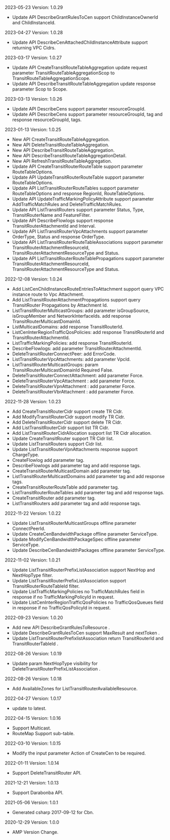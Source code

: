 2023-05-23 Version: 1.0.29
- Update API DescribeGrantRulesToCen support ChildInstanceOwnerId and ChildInstanceId.

2023-04-27 Version: 1.0.28
- Update API DescribeCenAttachedChildInstanceAttribute support returning VPC Cidrs.

2023-03-17 Version: 1.0.27
- Update API CreateTransitRouteTableAggregation update request parameter TransitRouteTableAggregationScop to TransitRouteTableAggregationScope.
- Update API DescribeTransitRouteTableAggregation update response parameter Scop to Scope.

2023-03-13 Version: 1.0.26
- Update API DescribeCens support parameter resourceGroupId.
- Update API DescribeCens support parameter resourceGroupId, tag and response resourceGroupId, tags.

2023-01-13 Version: 1.0.25
- New API CreateTransitRouteTableAggregation.
- New API DeleteTransitRouteTableAggregation.
- New API DescribeTransitRouteTableAggregation.
- New API DescribeTransitRouteTableAggregationDetail.
- New API RefreshTransitRouteTableAggregation.
- Update API CreateTransitRouterRouteTable support parameter RouteTableOptions.
- Update API UpdateTransitRouterRouteTable support parameter RouteTableOptions.
- Update API ListTransitRouterRouteTables support parameter RouteTableOptions and response RegionId, RouteTableOptions.
- Update API UpdateTrafficMarkingPolicyAttribute support parameter AddTrafficMatchRules and DeleteTrafficMatchRules.
- Update API ListTransitRouters support parameter Status, Type, TransitRouterName and FeatureFilter.
- Update API DescribeFlowlogs support response TransitRouterAttachmentId and Interval.
- Update API ListTransitRouterVpcAttachments support parameter OrderType, Status and response OrderType.
- Update API ListTransitRouterRouteTableAssociations support parameter TransitRouterAttachmentResourceId, TransitRouterAttachmentResourceType and Status.
- Update API ListTransitRouterRouteTablePropagations support parameter TransitRouterAttachmentResourceId, TransitRouterAttachmentResourceType and Status.

2022-12-08 Version: 1.0.24
- Add ListCenChildInstanceRouteEntriesToAttachment support query VPC instance route to Vpc Attachment.
- Add ListTransitRouterAttachmentPropagations support query TransitRouter Propagations by Attachment Id.
- ListTransitRouterMulticastGroups: add parameter isGroupSource, isGroupMember and NetworkInterfaceIds. add response TransitRouterMulticastDomainId. 
- ListMulticastDomains: add response TransitRouterId.
- ListCenInterRegionTrafficQosPolicies: add response TransitRouterId and TransitRouterAttachmentId. 
- ListTrafficMarkingPolicies: add response TransitRouterId.
- DescribeFlowlogs: add parameter TransitRouterAttachmentId.
- DeleteTransitRouterConnectPeer: add ErrorCode.
- ListTransitRouterVpcAttachments: add parameter VpcId.
- ListTransitRouterMulticastGroups: param TransitRouterMulticastDomainId Required False.
- DeleteTransitRouterConnectAttachment: add parameter Force.
- DeleteTransitRouterVpcAttachment : add parameter Force.
- DeleteTransitRouterVpnAttachment : add parameter Force.
- DeleteTransitRouterVbrAttachment : add parameter Force.

2022-11-28 Version: 1.0.23
- Add CreateTransitRouterCidr support create TR Cidr.
- Add ModifyTransitRouterCidr support modify TR Cidr.
- Add DeleteTransitRouterCidr support delete TR Cidr.
- Add ListTransitRouterCidr support list TR Cidr.
- Add ListTransitRouterCidrAllocation support list TR Cidr allocation.
- Update CreateTransitRouter support TR Cidr list.
- Update ListTransitRouters support Cidr list.
- Update ListTransitRouterVpnAttachments response support ChargeType.
- CreateFlowlog add parameter tag.
- DescribeFlowlogs add parameter tag and add response tags.
- CreateTransitRouterMulticastDomain add parameter tag.
- ListTransitRouterMulticastDomains add parameter tag and add response tags.
- CreateTransitRouterRouteTable add parameter tag.
- ListTransitRouterRouteTables add parameter tag and add response tags.
- CreateTransitRouter add parameter tag.
- ListTransitRouters add parameter tag and add response tags.

2022-11-22 Version: 1.0.22
- Update ListTransitRouterMulticastGroups offline parameter ConnectPeerId.
- Update CreateCenBandwidthPackage offline parameter ServiceType.
- Update ModifyCenBandwidthPackageSpec offline parameter ServiceType.
- Update DescribeCenBandwidthPackages offline parameter ServiceType.

2022-11-02 Version: 1.0.21
- Update ListTransitRouterPrefixListAssociation support NextHop and NextHopType filter.
- Update ListTransitRouterPrefixListAssociation support TransitRouterRouteTableId  filter.
- Update ListTrafficMarkingPolicies no TrafficMatchRules field in response if no TrafficMarkingPolicyId in request.
- Update ListCenInterRegionTrafficQosPolicies no TrafficQosQueues field in response if no TrafficQosPolicyId in request.

2022-09-23 Version: 1.0.20
- Add new API DescribeGrantRulesToResource .
- Update DescribeGrantRulesToCen support MaxResult and nextToken .
- Update ListTransitRouterPrefixlistAssociation return TransitRouterId and TransitRouterTableId .

2022-08-26 Version: 1.0.19
- Update param NextHopType visibility for DeleteTransitRouterPrefixListAssociation .

2022-08-26 Version: 1.0.18
- Add AvailableZones for ListTransitRouterAvailableResource.

2022-04-27 Version: 1.0.17
- update to latest.

2022-04-15 Version: 1.0.16
- Support Multicast.
- RouteMap Support sub-table.

2022-03-10 Version: 1.0.15
- Modify the input parameter Action of CreateCen to be required.

2022-01-11 Version: 1.0.14
- Support  DeleteTransitRouter API.

2021-12-21 Version: 1.0.13
- Support Darabonba API.

2021-05-06 Version: 1.0.1
- Generated csharp 2017-09-12 for Cbn.

2020-12-29 Version: 1.0.0
- AMP Version Change.

